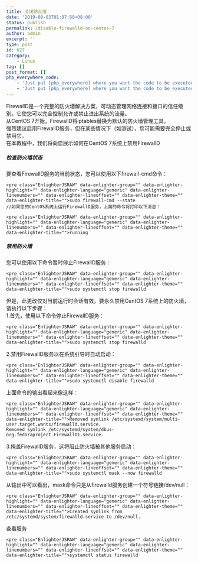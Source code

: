 ```yaml
---
title: 关闭防火墙
date: '2019-08-03T01:07:58+08:00'
status: publish
permalink: /disable-firewalld-on-centos-7
author: admin
excerpt: ''
type: post
id: 627
category:
    - Linux
tag: []
post_format: []
php_everywhere_code:
    - 'Just put [php_everywhere] where you want the code to be executed.'
    - 'Just put [php_everywhere] where you want the code to be executed.'
---
```

FirewallD是一个完整的防火墙解决方案，可动态管理网络连接和接口的信任级别。它使您可以完全控制允许或禁止进出系统的流量。  
从CentOS 7开始，FirewallD将iptables替换为默认的防火墙管理工具。  
强烈建议启用FirewallD服务，但在某些情况下（如测试），您可能需要完全停止或禁用它。  
在本教程中，我们将向您展示如何在CentOS 7系统上禁用FirewallD

##### 检查防火墙状态  
要查看FirewallD服务的当前状态，您可以使用以下firewall-cmd命令：

```
<pre class="EnlighterJSRAW" data-enlighter-group="" data-enlighter-highlight="" data-enlighter-language="generic" data-enlighter-linenumbers="" data-enlighter-lineoffset="" data-enlighter-theme="" data-enlighter-title="">sudo firewall-cmd --state
//如果您的CentOS系统上运行FirewallD服务，上面的命令将打印以下消息：
```

```
<pre class="EnlighterJSRAW" data-enlighter-group="" data-enlighter-highlight="" data-enlighter-language="generic" data-enlighter-linenumbers="" data-enlighter-lineoffset="" data-enlighter-theme="" data-enlighter-title="">running
```

##### 禁用防火墙

您可以使用以下命令暂时停止FirewallD服务：

```
<pre class="EnlighterJSRAW" data-enlighter-group="" data-enlighter-highlight="" data-enlighter-language="generic" data-enlighter-linenumbers="" data-enlighter-lineoffset="" data-enlighter-theme="" data-enlighter-title="">sudo systemctl stop firewalld
```

但是，此更改仅对当前运行时会话有效。要永久禁用CentOS 7系统上的防火墙，请执行以下步骤：  
1.首先，使用以下命令停止FirewallD服务：

```
<pre class="EnlighterJSRAW" data-enlighter-group="" data-enlighter-highlight="" data-enlighter-language="generic" data-enlighter-linenumbers="" data-enlighter-lineoffset="" data-enlighter-theme="" data-enlighter-title="">sudo systemctl stop firewalld
```

2.禁用FirewallD服务以在系统引导时自动启动：

```
<pre class="EnlighterJSRAW" data-enlighter-group="" data-enlighter-highlight="" data-enlighter-language="generic" data-enlighter-linenumbers="" data-enlighter-lineoffset="" data-enlighter-theme="" data-enlighter-title="">sudo systemctl disable firewalld
```

上面命令的输出看起来像这样：

```
<pre class="EnlighterJSRAW" data-enlighter-group="" data-enlighter-highlight="" data-enlighter-language="generic" data-enlighter-linenumbers="" data-enlighter-lineoffset="" data-enlighter-theme="" data-enlighter-title="">Removed symlink /etc/systemd/system/multi-user.target.wants/firewalld.service.
Removed symlink /etc/systemd/system/dbus-org.fedoraproject.FirewallD1.service.
```

3.掩盖FirewallD服务，这将阻止防火墙被其他服务启动：

```
<pre class="EnlighterJSRAW" data-enlighter-group="" data-enlighter-highlight="" data-enlighter-language="generic" data-enlighter-linenumbers="" data-enlighter-lineoffset="" data-enlighter-theme="" data-enlighter-title="">sudo systemctl mask --now firewalld
```

从输出中可以看出，mask命令只是从firewalld服务创建一个符号链接/dev/null：

```
<pre class="EnlighterJSRAW" data-enlighter-group="" data-enlighter-highlight="" data-enlighter-language="generic" data-enlighter-linenumbers="" data-enlighter-lineoffset="" data-enlighter-theme="" data-enlighter-title="">Created symlink from /etc/systemd/system/firewalld.service to /dev/null.
```

查看服务

```
<pre class="EnlighterJSRAW" data-enlighter-group="" data-enlighter-highlight="" data-enlighter-language="generic" data-enlighter-linenumbers="" data-enlighter-lineoffset="" data-enlighter-theme="" data-enlighter-title="">systemctl status firewalld
```